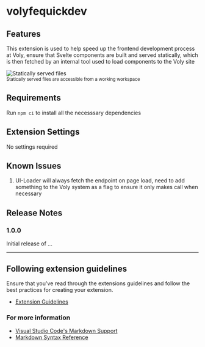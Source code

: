 # volyfequickdev

## Features

This extension is used to help speed up the frontend development process at Voly, ensure that Svelte components are built and served statically, which is then fetched by an internal tool used to load components to the Voly site

![Statically served files](https://ui.voly.co.uk/extension-media/volyfequickdev-treeview.png)
<br /><sup>Statically served files are accessible from a working workspace</sup>

## Requirements

Run ```npm ci``` to install all the necesssary dependencies

## Extension Settings

No settings required

## Known Issues

1. UI-Loader will always fetch the endpoint on page load, need to add something to the Voly system as a flag to ensure it only makes call when necessary

## Release Notes

### 1.0.0

Initial release of ...

-----------------------------------------------------------------------------------------------------------
## Following extension guidelines

Ensure that you've read through the extensions guidelines and follow the best practices for creating your extension.

* [Extension Guidelines](https://code.visualstudio.com/api/references/extension-guidelines)

### For more information

* [Visual Studio Code's Markdown Support](http://code.visualstudio.com/docs/languages/markdown)
* [Markdown Syntax Reference](https://help.github.com/articles/markdown-basics/)
